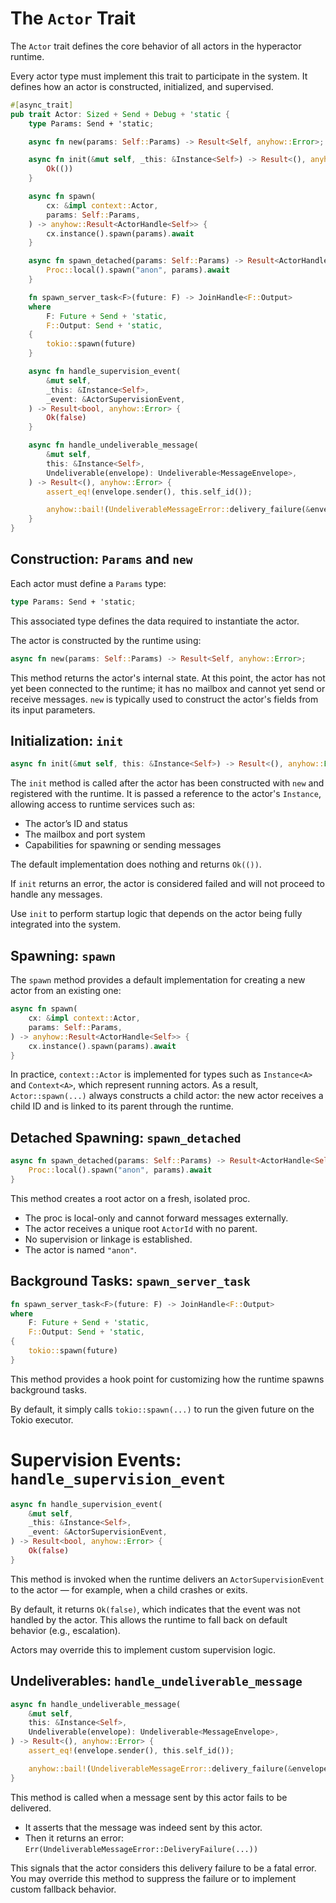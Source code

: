 # The `Actor` Trait

The `Actor` trait defines the core behavior of all actors in the hyperactor runtime.

Every actor type must implement this trait to participate in the system. It defines how an actor is constructed, initialized, and supervised.

```rust
#[async_trait]
pub trait Actor: Sized + Send + Debug + 'static {
    type Params: Send + 'static;

    async fn new(params: Self::Params) -> Result<Self, anyhow::Error>;

    async fn init(&mut self, _this: &Instance<Self>) -> Result<(), anyhow::Error> {
        Ok(())
    }

    async fn spawn(
        cx: &impl context::Actor,
        params: Self::Params,
    ) -> anyhow::Result<ActorHandle<Self>> {
        cx.instance().spawn(params).await
    }

    async fn spawn_detached(params: Self::Params) -> Result<ActorHandle<Self>, anyhow::Error> {
        Proc::local().spawn("anon", params).await
    }

    fn spawn_server_task<F>(future: F) -> JoinHandle<F::Output>
    where
        F: Future + Send + 'static,
        F::Output: Send + 'static,
    {
        tokio::spawn(future)
    }

    async fn handle_supervision_event(
        &mut self,
        _this: &Instance<Self>,
        _event: &ActorSupervisionEvent,
    ) -> Result<bool, anyhow::Error> {
        Ok(false)
    }

    async fn handle_undeliverable_message(
        &mut self,
        this: &Instance<Self>,
        Undeliverable(envelope): Undeliverable<MessageEnvelope>,
    ) -> Result<(), anyhow::Error> {
        assert_eq!(envelope.sender(), this.self_id());

        anyhow::bail!(UndeliverableMessageError::delivery_failure(&envelope));
    }
}
```

## Construction: `Params` and `new`

Each actor must define a `Params` type:

```rust
type Params: Send + 'static;
```

This associated type defines the data required to instantiate the actor.

The actor is constructed by the runtime using:
```rust
async fn new(params: Self::Params) -> Result<Self, anyhow::Error>;
```

This method returns the actor's internal state. At this point, the actor has not yet been connected to the runtime; it has no mailbox and cannot yet send or receive messages. `new` is typically used to construct the actor's fields from its input parameters.

## Initialization: `init`

```rust
async fn init(&mut self, this: &Instance<Self>) -> Result<(), anyhow::Error>
```

The `init` method is called after the actor has been constructed with `new` and registered with the runtime. It is passed a reference to the actor's `Instance`, allowing access to runtime services such as:
- The actor’s ID and status
- The mailbox and port system
- Capabilities for spawning or sending messages

The default implementation does nothing and returns `Ok(())`.

If `init` returns an error, the actor is considered failed and will not proceed to handle any messages.

Use `init` to perform startup logic that depends on the actor being fully integrated into the system.

## Spawning: `spawn`

The `spawn` method provides a default implementation for creating a new actor from an existing one:

```rust
async fn spawn(
    cx: &impl context::Actor,
    params: Self::Params,
) -> anyhow::Result<ActorHandle<Self>> {
    cx.instance().spawn(params).await
}
```

In practice, `context::Actor` is implemented for types such as `Instance<A>` and `Context<A>`, which represent running actors. As a result, `Actor::spawn(...)` always constructs a child actor: the new actor receives a child ID and is linked to its parent through the runtime.

## Detached Spawning: `spawn_detached`

```rust
async fn spawn_detached(params: Self::Params) -> Result<ActorHandle<Self>, anyhow::Error> {
    Proc::local().spawn("anon", params).await
}
```
This method creates a root actor on a fresh, isolated proc.
- The proc is local-only and cannot forward messages externally.
- The actor receives a unique root `ActorId` with no parent.
- No supervision or linkage is established.
- The actor is named `"anon"`.

## Background Tasks: `spawn_server_task`

```rust
fn spawn_server_task<F>(future: F) -> JoinHandle<F::Output>
where
    F: Future + Send + 'static,
    F::Output: Send + 'static,
{
    tokio::spawn(future)
}
```

This method provides a hook point for customizing how the runtime spawns background tasks.

By default, it simply calls `tokio::spawn(...)` to run the given future on the Tokio executor.

# Supervision Events: `handle_supervision_event`

```rust
async fn handle_supervision_event(
    &mut self,
    _this: &Instance<Self>,
    _event: &ActorSupervisionEvent,
) -> Result<bool, anyhow::Error> {
    Ok(false)
}
```
This method is invoked when the runtime delivers an `ActorSupervisionEvent` to the actor — for example, when a child crashes or exits.

By default, it returns `Ok(false)`, which indicates that the event was not handled by the actor. This allows the runtime to fall back on default behavior (e.g., escalation).

Actors may override this to implement custom supervision logic.

## Undeliverables: `handle_undeliverable_message`

```rust
async fn handle_undeliverable_message(
    &mut self,
    this: &Instance<Self>,
    Undeliverable(envelope): Undeliverable<MessageEnvelope>,
) -> Result<(), anyhow::Error> {
    assert_eq!(envelope.sender(), this.self_id());

    anyhow::bail!(UndeliverableMessageError::delivery_failure(&envelope));
}
```
This method is called when a message sent by this actor fails to be delivered.
- It asserts that the message was indeed sent by this actor.
- Then it returns an error: `Err(UndeliverableMessageError::DeliveryFailure(...))`

This signals that the actor considers this delivery failure to be a fatal error. You may override this method to suppress the failure or to implement custom fallback behavior.
